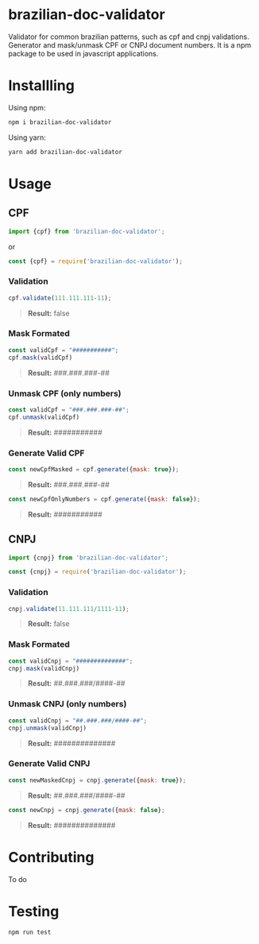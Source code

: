 # brazilian-doc-validator
Validator for common brazilian patterns, such as cpf and cnpj validations. 
Generator and mask/unmask CPF or CNPJ document numbers.
It is a npm package to be used in javascript applications.

# Installling

Using npm:

```bash
npm i brazilian-doc-validator
```

Using yarn:

```bash
yarn add brazilian-doc-validator
```

# Usage

## CPF

```js
import {cpf} from 'brazilian-doc-validator';
```

or

```js
const {cpf} = require('brazilian-doc-validator');
```

### Validation

```js
cpf.validate(111.111.111-11);
```

> **Result:** false

### Mask Formated

```js
const validCpf = "###########";
cpf.mask(validCpf)
```

> **Result:**  ###.###.###-##

### Unmask CPF (only numbers)

```js
const validCpf = "###.###.###-##";
cpf.unmask(validCpf)
```

> **Result:**  ###########

### Generate Valid CPF

```js
const newCpfMasked = cpf.generate({mask: true});
```

> **Result:**  ###.###.###-##

```js
const newCpfOnlyNumbers = cpf.generate({mask: false});
```

> **Result:**  ###########

## CNPJ

```js
import {cnpj} from 'brazilian-doc-validator';
```

```js
const {cnpj} = require('brazilian-doc-validator');
```

### Validation

```js
cnpj.validate(11.111.111/1111-11);
```

> **Result:** false

### Mask Formated

```js
const validCnpj = "##############";
cnpj.mask(validCnpj)
```

> **Result:**  ##.###.###/####-##

### Unmask CNPJ (only numbers)

```js
const validCnpj = "##.###.###/####-##";
cnpj.unmask(validCnpj)
```

> **Result:**  ##############

### Generate Valid CNPJ

```js
const newMaskedCnpj = cnpj.generate({mask: true});
```

> **Result:**  ##.###.###/####-##

```js
const newCnpj = cnpj.generate({mask: false};
```

> **Result:**  ##############

# Contributing

To do

# Testing

```bash
npm run test
```